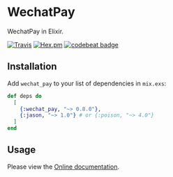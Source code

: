 # WechatPay

WechatPay in Elixir.

[![Travis](https://img.shields.io/travis/elixir-wechat/wechat_pay.svg)](https://travis-ci.org/elixir-wechat/wechat_pay)
[![Hex.pm](https://img.shields.io/hexpm/v/wechat_pay.svg)](https://hex.pm/packages/wechat_pay)
[![codebeat badge](https://codebeat.co/badges/042b37ba-d334-4a6f-be3a-f9728713d72d)](https://codebeat.co/projects/github-com-elixir-wechat-wechat_pay-master-1b99c3bd-a82c-489b-aa20-75de880a0770)

## Installation

Add `wechat_pay` to your list of dependencies in `mix.exs`:

```elixir
def deps do
  [
    {:wechat_pay, "~> 0.8.0"},
    {:jason, "~> 1.0"} # or {:poison, "~> 4.0"}
  ]
end
```

## Usage

Please view the [Online documentation](https://hexdocs.pm/wechat_pay).
